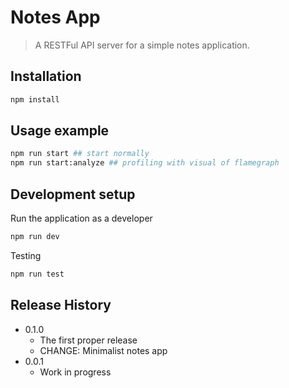 # Notes App
> A RESTFul API server for a simple notes application.

## Installation

```sh
npm install
```

## Usage example

```sh
npm run start ## start normally
npm run start:analyze ## profiling with visual of flamegraph
```

## Development setup

Run the application as a developer

```sh
npm run dev
```

Testing

```sh
npm run test    
```

## Release History

* 0.1.0
    * The first proper release
    * CHANGE: Minimalist notes app
* 0.0.1
    * Work in progress

